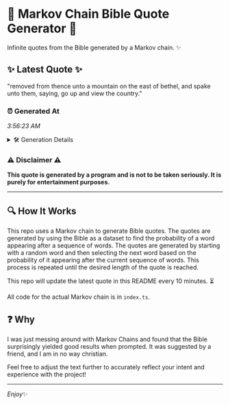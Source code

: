 # 📖 Markov Chain Bible Quote Generator 📖

Infinite quotes from the Bible generated by a Markov chain. ✨

## ✨ Latest Quote ✨
"removed from thence unto a mountain on the east of bethel, and spake unto them, saying, go up and view the country."

### ⏰ Generated At
*3:56:23 AM*

<details>
    <summary>🛠️ Generation Details</summary>
    <p>
        <strong>🌱 Seed:</strong> removed<br>
        <strong>🔄 Iterations:</strong> 21<br>
        <strong>📜 Context History:</strong><br>[ removed ]: from<br>[ removed, from ]: thence<br>[ removed, from, thence ]: unto<br>[ removed, from, thence, unto ]: a<br>[ removed, from, thence, unto, a ]: mountain<br>[ removed, from, thence, unto, a, mountain ]: on<br>[ from, thence, unto, a, mountain, on ]: the<br>[ thence, unto, a, mountain, on, the ]: east<br>[ unto, a, mountain, on, the, east ]: of<br>[ a, mountain, on, the, east, of ]: bethel,<br>[ mountain, on, the, east, of, bethel, ]: and<br>[ on, the, east, of, bethel,, and ]: spake<br>[ the, east, of, bethel,, and, spake ]: unto<br>[ east, of, bethel,, and, spake, unto ]: them,<br>[ of, bethel,, and, spake, unto, them, ]: saying,<br>[ bethel,, and, spake, unto, them,, saying, ]: go<br>[ and, spake, unto, them,, saying,, go ]: up<br>[ spake, unto, them,, saying,, go, up ]: and<br>[ unto, them,, saying,, go, up, and ]: view<br>[ them,, saying,, go, up, and, view ]: the<br>[ saying,, go, up, and, view, the ]: country.<br>
    </p>
</details>

### ⚠️ Disclaimer ⚠️
**This quote is generated by a program and is not to be taken seriously. It is purely for entertainment purposes.**

---

## 🔍 How It Works

This repo uses a Markov chain to generate Bible quotes. The quotes are generated by using the Bible as a dataset to find the probability of a word appearing after a sequence of words. The quotes are generated by starting with a random word and then selecting the next word based on the probability of it appearing after the current sequence of words. This process is repeated until the desired length of the quote is reached.

This repo will update the latest quote in this README every 10 minutes. ⏳

All code for the actual Markov chain is in `index.ts`.

## ❓ Why

I was just messing around with Markov Chains and found that the Bible surprisingly yielded good results when prompted. 
It was suggested by a friend, and I am in no way christian.

Feel free to adjust the text further to accurately reflect your intent and experience with the project!

---

*Enjoy*✨
